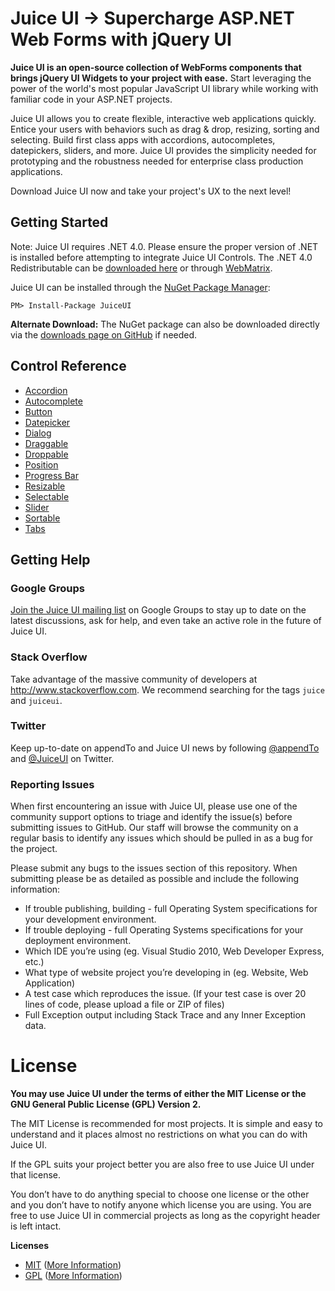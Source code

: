 # Juice UI &rarr; Supercharge ASP.NET Web Forms with jQuery UI

**Juice UI is an open-source collection of WebForms components that brings jQuery UI Widgets to your project with ease.** Start leveraging the power of the world's most popular JavaScript UI library while working with familiar code in your ASP.NET projects.

Juice UI allows you to create flexible, interactive web applications quickly. Entice your users with behaviors such as drag & drop, resizing, sorting and selecting. Build first class apps with accordions, autocompletes, datepickers, sliders, and more. Juice UI provides the simplicity needed for prototyping and the robustness needed for enterprise class production applications.

Download Juice UI now and take your project's UX to the next level!

## Getting Started

Note: Juice UI requires .NET 4.0. Please ensure the proper version of .NET is installed before attempting to integrate Juice UI Controls. The .NET 4.0 Redistributable can be [downloaded here](http://www.microsoft.com/downloads/en/details.aspx?FamilyID=9cfb2d51-5ff4-4491-b0e5-b386f32c0992&displaylang=en) or through [WebMatrix](http://www.microsoft.com/web/webmatrix/).

Juice UI can be installed through the [NuGet Package Manager](http://docs.nuget.org/docs/start-here/using-the-package-manager-console):

	PM> Install-Package JuiceUI

**Alternate Download:** The NuGet package can also be downloaded directly via the [downloads page on GitHub](http://github.com/appendto/juiceui/downloads) if needed.

## Control Reference

* [Accordion](http://juiceui.com/controls/accordion)
* [Autocomplete](http://juiceui.com/controls/autocomplete)
* [Button](http://juiceui.com/controls/button)
* [Datepicker](http://juiceui.com/controls/datepicker)
* [Dialog](http://juiceui.com/controls/dialog)
* [Draggable](http://juiceui.com/controls/draggable)
* [Droppable](http://juiceui.com/controls/droppable)
* [Position](http://juiceui.com/controls/position)
* [Progress Bar](http://juiceui.com/controls/progressbar)
* [Resizable](http://juiceui.com/controls/resizable)
* [Selectable](http://juiceui.com/controls/selectable)
* [Slider](http://juiceui.com/controls/slider)
* [Sortable](http://juiceui.com/controls/sortable)
* [Tabs](http://juiceui.com/controls/tabs)


## Getting Help

### Google Groups

[Join the Juice UI mailing list](http://groups.google.com/group/juiceui) on Google Groups to stay up to date on the latest discussions, ask for help, and even take an active role in the future of Juice UI.

### Stack Overflow

Take advantage of the massive community of developers at <http://www.stackoverflow.com>. We recommend searching for the tags `juice` and `juiceui`.

### Twitter

Keep up-to-date on appendTo and Juice UI news by following [@appendTo](http://www.appendto.com/) and [@JuiceUI](http://www.twitter.com/juiceui) on Twitter.

### Reporting Issues

When first encountering an issue with Juice UI, please use one of the community support options to triage and identify the issue(s) before submitting issues to GitHub. Our staff will browse the community on a regular basis to identify any issues which should be pulled in as a bug for the project.

Please submit any bugs to the issues section of this repository. When submitting please be as detailed as possible and include the following information:

* If trouble publishing, building - full Operating System specifications for your development environment.
* If trouble deploying - full Operating Systems specifications for your deployment environment.
* Which IDE you’re using (eg. Visual Studio 2010, Web Developer Express, etc.)
* What type of website project you’re developing in (eg. Website, Web Application)
* A test case which reproduces the issue. (If your test case is over 20 lines of code, please upload a file or ZIP of files)
* Full Exception output including Stack Trace and any Inner Exception data.

# License

**You may use Juice UI under the terms of either the MIT License or the GNU General Public License (GPL) Version 2.**

The MIT License is recommended for most projects. It is simple and easy to understand and it places almost no restrictions on what you can do with Juice UI.

If the GPL suits your project better you are also free to use Juice UI under that license.

You don’t have to do anything special to choose one license or the other and you don’t have to notify anyone which license you are using. You are free to use Juice UI in commercial projects as long as the copyright header is left intact.

**Licenses**

* [MIT](https://github.com/appendto/juiceui/blob/master/MIT-LICENSE) ([More Information](http://en.wikipedia.org/wiki/MIT_License))
* [GPL](https://github.com/appendto/juiceui/blob/master/GPL-LICENSE) ([More Information](http://en.wikipedia.org/wiki/GNU_General_Public_License))